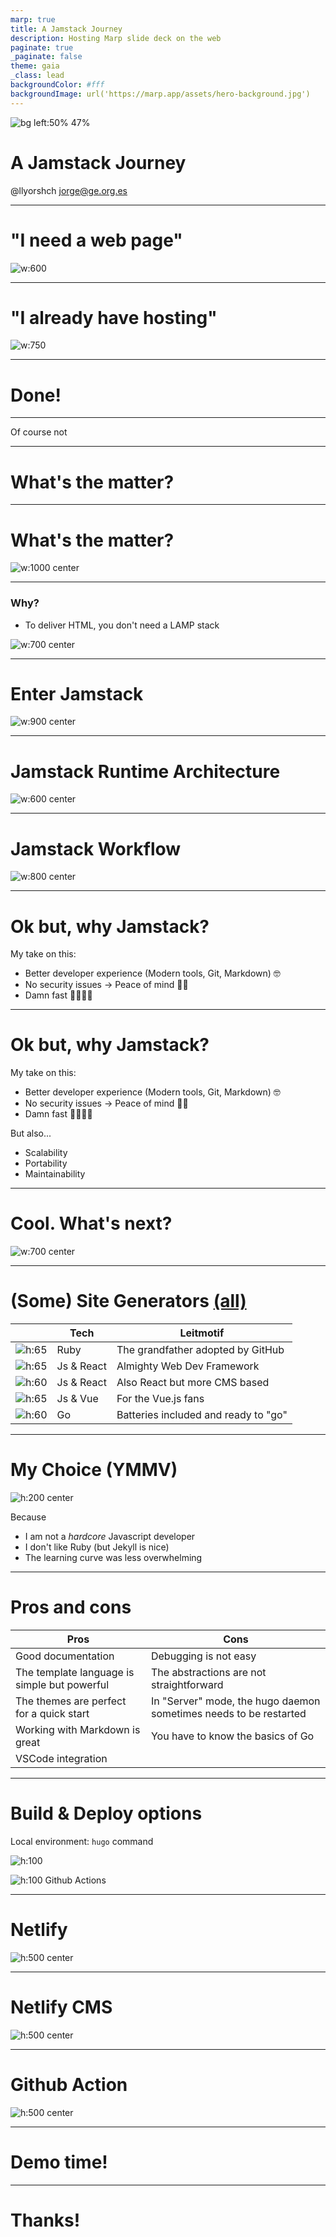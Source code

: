 ```yaml
---
marp: true
title: A Jamstack Journey
description: Hosting Marp slide deck on the web
paginate: true
_paginate: false
theme: gaia
_class: lead
backgroundColor: #fff
backgroundImage: url('https://marp.app/assets/hero-background.jpg')
---
```


<style>
section.lead h1 {
  text-align: center;
}
section.subLead h2 {
  text-align: center;
  font-size: 6em;
  
}

img[alt~="center"] {
  display: block;
  margin: 0 auto;
}
</style>

![bg left:50% 47%](assets/Jamstack_Icon_Original_Transparent.png)

# **A Jamstack Journey**

@llyorshch
jorge@ge.org.es

---
<!-- _class: lead -->
# "I need a web page"

![w:600](assets/cunyao.gif)

---
<!-- _class: lead -->
# "I already have hosting"

![ w:750](assets/wordpress.png)

---
# Done! <!--fit-->

--- 
<!-- _class: lead -->

Of course not

---

# What's the matter?

--- 

# What's the matter?
![w:1000 center](assets/I_ve_got_a_bad_feeling_about_this.gif)

--- 

### Why?

- To deliver HTML, you don't need a LAMP stack
  
![w:700 center](assets/lamp.svg)

---

# Enter Jamstack

![w:900 center](assets/jamstack_acronym.jpg)

---
# Jamstack Runtime Architecture

![w:600 center](assets/jamstack_architecture.png)

---
# Jamstack Workflow

![w:800 center](assets/jamstack_workflow.png)

---
# Ok but, why Jamstack?

My take on this:

* Better developer experience (Modern tools, Git, Markdown) 🤓
* No security issues → Peace of mind 💆🏻
* Damn fast 🚴🏻‍♀️💨
---
# Ok but, why Jamstack?

My take on this:

- Better developer experience (Modern tools, Git, Markdown) 🤓
- No security issues → Peace of mind 💆🏻
- Damn fast 🚴🏻‍♀️💨

But also...

* Scalability
* Portability
* Maintainability

---

# Cool. What's next?

![w:700 center](assets/jamstack_landscape.png)

---

# (Some) Site Generators [(all)](https://jamstack.org/generators/)

|  | Tech | Leitmotif |
| --- | --- | --- |
| ![h:65](assets/jekyll_logo.svg) | Ruby | The grandfather adopted by GitHub |
| ![h:65](assets/next-js_logo.svg) | Js & React | Almighty Web Dev Framework |
| ![h:60](assets/Gatsby_Logo.svg) | Js & React | Also React but more CMS based |
| ![h:65](assets/Nuxt-js_logo.png) | Js & Vue | For the Vue.js fans |
| ![h:60](assets/hugo-logo.svg) | Go | Batteries included and ready to "go" |

---

# My Choice (YMMV)

![h:200 center](assets/hugo-logo.svg)

Because
* I am not a _hardcore_ Javascript developer
* I don't like Ruby (but Jekyll is nice)
* The learning curve was less overwhelming

---
# Pros and cons

| Pros | Cons |
| --- | --- |
| Good documentation | Debugging is not easy |
| The template language is simple but powerful| The abstractions are not straightforward |
| The themes are perfect for a quick start | In "Server" mode, the hugo daemon sometimes needs to be restarted |
| Working with Markdown is great | You have to know the basics of Go |
| VSCode integration |  |

--- 

# Build & Deploy options

Local environment: `hugo` command

![h:100](assets/Netlify_logo.svg)

![h:100](assets/Github_Actions_Logo.png) Github Actions

---

# Netlify

![h:500 center](assets/Netlify_Deploys.png)

---

# Netlify CMS

![h:500 center](assets/Netlify_CMS.png)

---

# Github Action

![h:500 center](assets/Github_Action.png)

---
<!-- _class: lead -->

# Demo time!
<!--
Demo Steps

- Show the structure of the site
  - content
  - Data
  - public
  - static
  - Template Layouts
  - Template plugins
  - Hugo config
  - Netlify config
  - Github actions config
- Local development
- Netlify build and deploy
- Github action build and deploy
- Netlify CMS
-->
---
<!-- _class: lead -->
<!-- _footer: https://github.com/llyorshch/jamstack-talk/ -->

# Thanks!